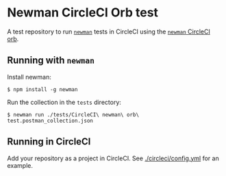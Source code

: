 # Newman CircleCI Orb test

A test repository to run [`newman`][_newman] tests in CircleCI using the [`newman` CircleCI orb][_orb].

## Running with `newman`

Install newman:

```
$ npm install -g newman
```

Run the collection in the `tests` directory:

```
$ newman run ./tests/CircleCI\ newman\ orb\ test.postman_collection.json
```

## Running in CircleCI

Add your repository as a project in CircleCI. See [./circleci/config.yml](circleci/config.yml) for an example.

[_newman]: https://learning.getpostman.com/docs/postman/collection_runs/command_line_integration_with_newman
[_orb]: https://circleci.com/orbs/registry/orb/postman/newman